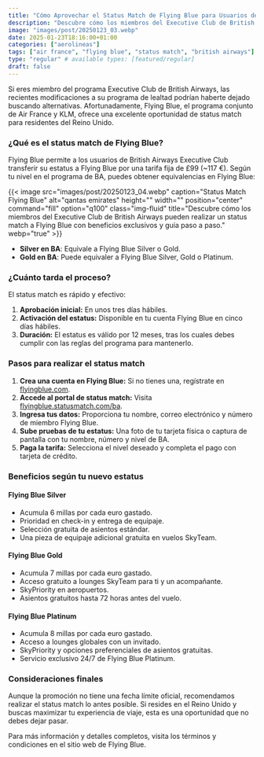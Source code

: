 ```yaml
---
title: "Cómo Aprovechar el Status Match de Flying Blue para Usuarios de British Airways"
description: "Descubre cómo los miembros del Executive Club de British Airways pueden realizar un status match a Flying Blue con beneficios exclusivos y guía paso a paso."
image: "images/post/20250123_03.webp"
date: 2025-01-23T18:16:00+01:00
categories: ["aerolineas"]
tags: ["air france", "flying blue", "status match", "british airways"]
type: "regular" # available types: [featured/regular]
draft: false
---
```


Si eres miembro del programa Executive Club de British Airways, las recientes modificaciones a su programa de lealtad podrían haberte dejado buscando alternativas. Afortunadamente, Flying Blue, el programa conjunto de Air France y KLM, ofrece una excelente oportunidad de status match para residentes del Reino Unido.  

### ¿Qué es el status match de Flying Blue?  
Flying Blue permite a los usuarios de British Airways Executive Club transferir su estatus a Flying Blue por una tarifa fija de £99 (~117 €). Según tu nivel en el programa de BA, puedes obtener equivalencias en Flying Blue:  

{{< image src="images/post/20250123_04.webp" caption="Status Match Flying Blue" alt="qantas emirates" height="" width="" position="center" command="fill" option="q100" class="img-fluid" title="Descubre cómo los miembros del Executive Club de British Airways pueden realizar un status match a Flying Blue con beneficios exclusivos y guía paso a paso." webp="true" >}}

- **Silver en BA**: Equivale a Flying Blue Silver o Gold.  
- **Gold en BA**: Puede equivaler a Flying Blue Silver, Gold o Platinum.  

### ¿Cuánto tarda el proceso?  
El status match es rápido y efectivo:  
1. **Aprobación inicial:** En unos tres días hábiles.  
2. **Activación del estatus:** Disponible en tu cuenta Flying Blue en cinco días hábiles.  
3. **Duración:** El estatus es válido por 12 meses, tras los cuales debes cumplir con las reglas del programa para mantenerlo.  

### Pasos para realizar el status match  
1. **Crea una cuenta en Flying Blue:** Si no tienes una, regístrate en [flyingblue.com](https://www.flyingblue.com).  
2. **Accede al portal de status match:** Visita [flyingblue.statusmatch.com/ba](https://flyingblue.statusmatch.com/ba).  
3. **Ingresa tus datos:** Proporciona tu nombre, correo electrónico y número de miembro Flying Blue.  
4. **Sube pruebas de tu estatus:** Una foto de tu tarjeta física o captura de pantalla con tu nombre, número y nivel de BA.  
5. **Paga la tarifa:** Selecciona el nivel deseado y completa el pago con tarjeta de crédito.  

### Beneficios según tu nuevo estatus  
#### **Flying Blue Silver**  
- Acumula 6 millas por cada euro gastado.  
- Prioridad en check-in y entrega de equipaje.  
- Selección gratuita de asientos estándar.  
- Una pieza de equipaje adicional gratuita en vuelos SkyTeam.  

#### **Flying Blue Gold**  
- Acumula 7 millas por cada euro gastado.  
- Acceso gratuito a lounges SkyTeam para ti y un acompañante.  
- SkyPriority en aeropuertos.  
- Asientos gratuitos hasta 72 horas antes del vuelo.  

#### **Flying Blue Platinum**  
- Acumula 8 millas por cada euro gastado.  
- Acceso a lounges globales con un invitado.  
- SkyPriority y opciones preferenciales de asientos gratuitas.  
- Servicio exclusivo 24/7 de Flying Blue Platinum.  

### Consideraciones finales  
Aunque la promoción no tiene una fecha límite oficial, recomendamos realizar el status match lo antes posible. Si resides en el Reino Unido y buscas maximizar tu experiencia de viaje, esta es una oportunidad que no debes dejar pasar.  

Para más información y detalles completos, visita los términos y condiciones en el sitio web de Flying Blue.  